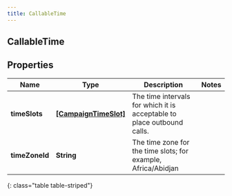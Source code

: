 ```yaml
---
title: CallableTime
---
```

## CallableTime

## Properties

|Name | Type | Description | Notes|
|------------ | ------------- | ------------- | -------------|
| **timeSlots** | [**[CampaignTimeSlot]**](CampaignTimeSlot.html) | The time intervals for which it is acceptable to place outbound calls. | |
| **timeZoneId** | **String** | The time zone for the time slots; for example, Africa/Abidjan | |
{: class="table table-striped"}


